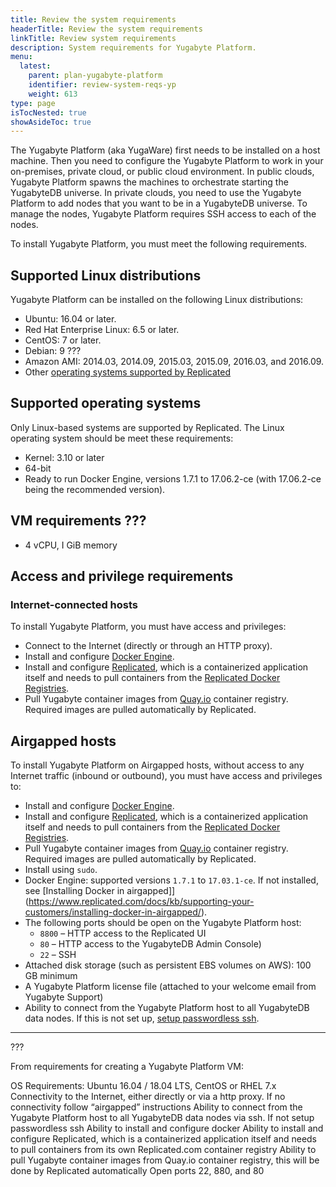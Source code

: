 ```yaml
---
title: Review the system requirements
headerTitle: Review the system requirements
linkTitle: Review system requirements
description: System requirements for Yugabyte Platform.
menu:
  latest:
    parent: plan-yugabyte-platform
    identifier: review-system-reqs-yp
    weight: 613
type: page
isTocNested: true
showAsideToc: true
---
```


The Yugabyte Platform (aka YugaWare) first needs to be installed on a host machine. Then you need to configure the Yugabyte Platform to work in your on-premises, private cloud, or public cloud environment. In public clouds, Yugabyte Platform spawns the machines to orchestrate starting the YugabyteDB universe. In private clouds, you need to use the Yugabyte Platform to add nodes that you want to be in a YugabyteDB universe. To manage the nodes, Yugabyte Platform requires SSH access to each of the nodes.

To install Yugabyte Platform, you must meet the following requirements.

## Supported Linux distributions

Yugabyte Platform can be installed on the following Linux distributions:

- Ubuntu: 16.04 or later.
- Red Hat Enterprise Linux: 6.5 or later.
- CentOS: 7 or later.
- Debian: 9 ???
- Amazon AMI: 2014.03, 2014.09, 2015.03, 2015.09, 2016.03, and 2016.09.
- Other [operating systems supported by Replicated](https://www.replicated.com/docs/distributing-an-application/supported-operating-systems/)

## Supported operating systems

Only Linux-based systems are supported by Replicated. The Linux operating system should be meet these requirements:

- Kernel: 3.10 or later
- 64-bit
- Ready to run Docker Engine, versions 1.7.1 to 17.06.2-ce (with 17.06.2-ce being the recommended version). 

## VM requirements ???

- 4 vCPU, I GiB memory


## Access and privilege requirements

### Internet-connected hosts

To install Yugabyte Platform, you must have access and privileges:

- Connect to the Internet (directly or through an HTTP proxy).
- Install and configure [Docker Engine](https://docs.docker.com/engine/).
- Install and configure [Replicated](https://www.replicated.com/), which is a containerized application itself and needs to pull containers from the [Replicated Docker Registries](https://help.replicated.com/docs/native/getting-started/docker-registries/).
- Pull Yugabyte container images from [Quay.io](https://quay.io/) container registry. Required images are pulled automatically by Replicated.

## Airgapped hosts

To install Yugabyte Platform on Airgapped hosts, without access to any Internet traffic (inbound or outbound), you must have access and privileges to:

- Install and configure [Docker Engine](https://docs.docker.com/engine/).
- Install and configure [Replicated](https://www.replicated.com/), which is a containerized application itself and needs to pull containers from the [Replicated Docker Registries](https://help.replicated.com/docs/native/getting-started/docker-registries/).
- Pull Yugabyte container images from [Quay.io](https://quay.io/) container registry. Required images are pulled automatically by Replicated.
- Install using `sudo`.
- Docker Engine: supported versions `1.7.1` to `17.03.1-ce`. If not installed, see [Installing Docker in airgapped]](https://www.replicated.com/docs/kb/supporting-your-customers/installing-docker-in-airgapped/).
- The following ports should be open on the Yugabyte Platform host:
  - `8800` – HTTP access to the Replicated UI
  - `80` – HTTP access to the YugabyteDB Admin Console)
  - `22` – SSH
- Attached disk storage (such as persistent EBS volumes on AWS): 100 GB minimum
- A Yugabyte Platform license file (attached to your welcome email from Yugabyte Support)
- Ability to connect from the Yugabyte Platform host to all YugabyteDB data nodes. If this is not set up, [setup passwordless ssh](#step-5-troubleshoot-yugaware).



-----------

???

From requirements for creating a Yugabyte Platform VM:

OS Requirements: Ubuntu 16.04 / 18.04 LTS, CentOS or RHEL 7.x
Connectivity to the Internet, either directly or via a http proxy. If no connectivity follow “airgapped” instructions
Ability to connect from the Yugabyte Platform host to all YugabyteDB data nodes via ssh. If not setup passwordless ssh
Ability to install and configure docker
Ability to install and configure Replicated, which is a containerized application itself and needs to pull containers from its own Replicated.com container registry
Ability to pull Yugabyte container images from Quay.io  container registry, this will be done by Replicated automatically
Open ports 22, 880, and 80